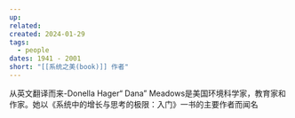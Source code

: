 ```yaml
---
up: 
related: 
created: 2024-01-29
tags:
  - people
dates: 1941 - 2001
short: "[[系统之美(book)]] 作者"
---
```

从英文翻译而来-Donella Hager“ Dana” Meadows是美国环境科学家，教育家和作家。她以《系统中的增长与思考的极限：入门》一书的主要作者而闻名